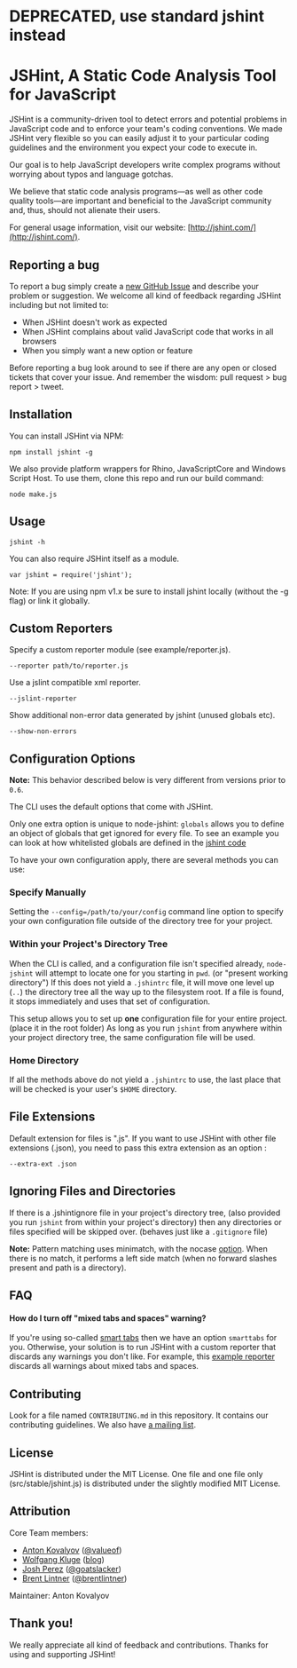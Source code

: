 # DEPRECATED, use standard jshint instead

JSHint, A Static Code Analysis Tool for JavaScript
==================================================

JSHint is a community-driven tool to detect errors and potential problems in
JavaScript code and to enforce your team's coding conventions. We made JSHint
very flexible so you can easily adjust it to your particular coding guidelines
and the environment you expect your code to execute in.

Our goal is to help JavaScript developers write complex programs without
worrying about typos and language gotchas.

We believe that static code analysis programs—as well as other code quality
tools—are important and beneficial to the JavaScript community and, thus,
should not alienate their users.

For general usage information, visit our website: [http://jshint.com/](http://jshint.com/).

Reporting a bug
---------------

To report a bug simply create a [new GitHub Issue](https://github.com/jshint/jshint/issues/new) and
describe your problem or suggestion. We welcome all kind of feedback regarding JSHint including but
not limited to:

 * When JSHint doesn't work as expected
 * When JSHint complains about valid JavaScript code that works in all browsers
 * When you simply want a new option or feature

Before reporting a bug look around to see if there are any open or closed tickets that
cover your issue. And remember the wisdom: pull request > bug report > tweet.

Installation
------------

You can install JSHint via NPM:

	npm install jshint -g

We also provide platform wrappers for Rhino, JavaScriptCore and Windows Script Host. To
use them, clone this repo and run our build command:

	node make.js

Usage
-----

    jshint -h

You can also require JSHint itself as a module.

    var jshint = require('jshint');

Note: If you are using npm v1.x be sure to install jshint locally (without the -g flag) or link it globally.

Custom Reporters
----------------

Specify a custom reporter module (see example/reporter.js).

    --reporter path/to/reporter.js

Use a jslint compatible xml reporter.

    --jslint-reporter

Show additional non-error data generated by jshint (unused globals etc).

    --show-non-errors

Configuration Options
---------------------

**Note:** This behavior described below is very different from versions prior to `0.6`.

The CLI uses the default options that come with JSHint.

Only one extra option is unique to node-jshint: `globals`
allows you to define an object of globals that get ignored for every file.
To see an example you can look at how whitelisted globals are defined
in the [jshint code](https://github.com/jshint/jshint/blob/c047ea1b01097fcc220fcd1a55c41f67ae2e6e81/jshint.js#L556)

To have your own configuration apply, there are several methods you can use:

### Specify Manually

Setting the `--config=/path/to/your/config` command line option to specify your own configuration file outside of the directory tree for your project.

### Within your Project's Directory Tree

When the CLI is called, and a configuration file isn't specified already, `node-jshint` will attempt to locate one for you starting in `pwd`. (or "present working directory") If this does not yield a `.jshintrc` file, it will move one level up (`..`) the directory tree all the way up to the filesystem root. If a file is found, it stops immediately and uses that set of configuration.

This setup allows you to set up **one** configuration file for your entire project. (place it in the root folder) As long as you run `jshint` from anywhere within your project directory tree, the same configuration file will be used.

### Home Directory

If all the methods above do not yield a `.jshintrc` to use, the last place that will be checked is your user's `$HOME` directory.

## File Extensions

Default extension for files is ".js". If you want to use JSHint with other file extensions (.json), you need to pass this extra extension as an option :

    --extra-ext .json

## Ignoring Files and Directories

If there is a .jshintignore file in your project's directory tree, (also provided you run `jshint` from within your project's directory) then any directories or files specified will be skipped over. (behaves just like a `.gitignore` file)

**Note:** Pattern matching uses minimatch, with the nocase [option](https://github.com/isaacs/minimatch). When there is no match, it performs a left side match (when no forward slashes present and path is a directory).

FAQ
---

#### How do I turn off "mixed tabs and spaces" warning?

If you're using so-called [smart tabs](http://www.emacswiki.org/SmartTabs) then
we have an option `smarttabs` for you. Otherwise, your solution is to run JSHint with
a custom reporter that discards any warnings you don't like. For example, this [example
reporter](https://gist.github.com/3885619) discards all warnings about mixed tabs and
spaces.

Contributing
------------

Look for a file named `CONTRIBUTING.md` in this repository. It contains our contributing
guidelines. We also have [a mailing list](http://groups.google.com/group/jshint/).

License
-------

JSHint is distributed under the MIT License. One file and one file only (src/stable/jshint.js) is
distributed under the slightly modified MIT License.

Attribution
-----------

Core Team members:

 * [Anton Kovalyov](http://anton.kovalyov.net/) ([@valueof](http://twitter.com/valueof))
 * [Wolfgang Kluge](http://klugesoftware.de/) ([blog](http://gehirnwindung.de/))
 * [Josh Perez](http://www.goatslacker.com/) ([@goatslacker](http://twitter.com/goatslacker))
 * [Brent Lintner](http://brentlintner.heroku.com/) ([@brentlintner](http://twitter.com/brentlintner))

Maintainer: Anton Kovalyov

Thank you!
----------

We really appreciate all kind of feedback and contributions. Thanks for using and supporting JSHint!
